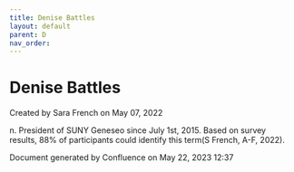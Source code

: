 ```yaml
---
title: Denise Battles
layout: default
parent: D
nav_order:
---
```


# Denise Battles

Created by  Sara French on May 07, 2022

n. President of SUNY Geneseo since July 1st, 2015. Based on survey results, 88% of participants could identify this term(S French, A-F, 2022).

Document generated by Confluence on May 22, 2023 12:37


